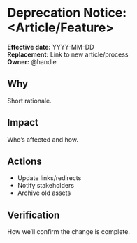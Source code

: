 ﻿# Deprecation Notice: <Article/Feature>

**Effective date:** YYYY-MM-DD  
**Replacement:** Link to new article/process  
**Owner:** @handle

## Why
Short rationale.

## Impact
Who’s affected and how.

## Actions
- Update links/redirects
- Notify stakeholders
- Archive old assets

## Verification
How we’ll confirm the change is complete.
